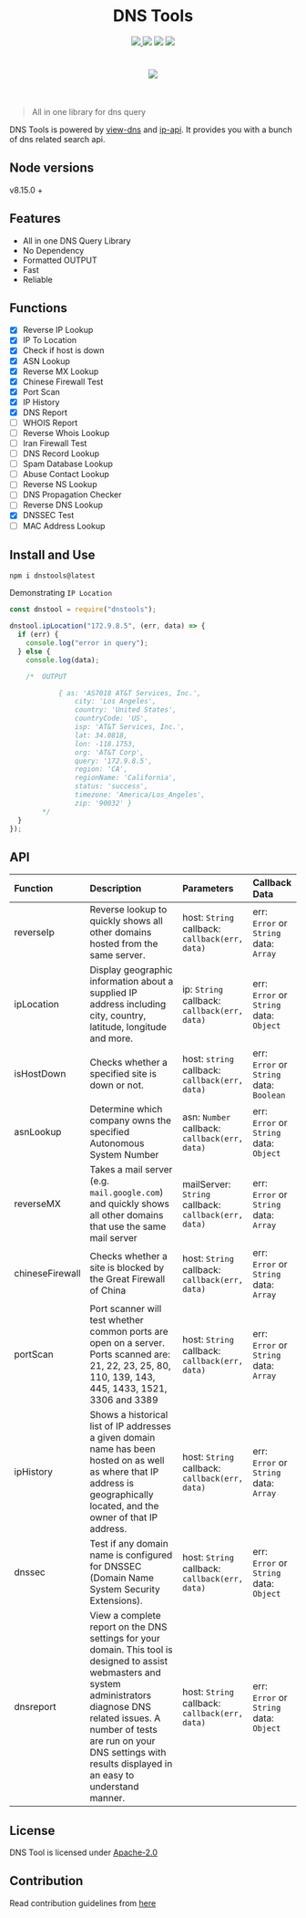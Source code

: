 <h1 align="center">
DNS Tools
</h1>
<p align="center">

<a href="https://travis-ci.org/tbhaxor/node-dnstools">
    <img src="https://img.shields.io/travis/tbhaxor/node-dnstools.svg?style=flat-square">
  </a>
    <img src="https://img.shields.io/npm/l/dnstools.svg?style=flat-square">
    <img src="https://img.shields.io/badge/Package%20Version-v2.0.0-yellow.svg?style=flat-square">
    <img src="https://img.shields.io/npm/dw/dnstools.svg?style=flat-square">
</p>
<h1 align="center">
<a href="https://nodei.co/npm/dnstools/"><img src="https://nodei.co/npm/dnstools.png?downloads=true&downloadRank=true&stars=true"></a>
</h1>
<br>

> All in one library for dns query

DNS Tools is powered by [view-dns](https://viewdns.info) and [ip-api](http://ip-api.com). It provides you with a bunch of dns related search api.

## Node versions

v8.15.0 +

## Features

- All in one DNS Query Library
- No Dependency
- Formatted OUTPUT
- Fast
- Reliable

## Functions

- [x] Reverse IP Lookup
- [x] IP To Location
- [x] Check if host is down
- [x] ASN Lookup
- [x] Reverse MX Lookup
- [x] Chinese Firewall Test
- [x] Port Scan
- [x] IP History
- [x] DNS Report
- [ ] WHOIS Report
- [ ] Reverse Whois Lookup
- [ ] Iran Firewall Test
- [ ] DNS Record Lookup
- [ ] Spam Database Lookup
- [ ] Abuse Contact Lookup
- [ ] Reverse NS Lookup
- [ ] DNS Propagation Checker
- [ ] Reverse DNS Lookup
- [x] DNSSEC Test
- [ ] MAC Address Lookup

## Install and Use

    npm i dnstools@latest

Demonstrating `IP Location`

```js
const dnstool = require("dnstools");

dnstool.ipLocation("172.9.8.5", (err, data) => {
  if (err) {
    console.log("error in query");
  } else {
    console.log(data);

    /*  OUTPUT

            { as: 'AS7018 AT&T Services, Inc.',
                city: 'Los Angeles',
                country: 'United States',
                countryCode: 'US',
                isp: 'AT&T Services, Inc.',
                lat: 34.0818,
                lon: -118.1753,
                org: 'AT&T Corp',
                query: '172.9.8.5',
                region: 'CA',
                regionName: 'California',
                status: 'success',
                timezone: 'America/Los_Angeles',
                zip: '90032' }
        */
  }
});
```

## API

| Function        | Description                                                                                                                                                                                                                                                          | Parameters                                                | Callback Data                                 |
| :-------------- | :------------------------------------------------------------------------------------------------------------------------------------------------------------------------------------------------------------------------------------------------------------------- | :-------------------------------------------------------- | :-------------------------------------------- |
| reverseIp       | Reverse lookup to quickly shows all other domains hosted from the same server.                                                                                                                                                                                       | host: `String` <br> callback: `callback(err, data)`       | err: `Error` or `String` <br> data: `Array`   |
| ipLocation      | Display geographic information about a supplied IP address including city, country, latitude, longitude and more.                                                                                                                                                    | ip: `String` <br> callback: `callback(err, data)`         | err: `Error` or `String` <br> data: `Object`  |
| isHostDown      | Checks whether a specified site is down or not.                                                                                                                                                                                                                      | host: `string` <br> callback: `callback(err, data)`       | err: `Error` or `String` <br> data: `Boolean` |
| asnLookup       | Determine which company owns the specified Autonomous System Number                                                                                                                                                                                                  | asn: `Number` <br> callback: `callback(err, data)`        | err: `Error` or `String` <br> data: `Object`  |
| reverseMX       | Takes a mail server (e.g. `mail.google.com`) and quickly shows all other domains that use the same mail server                                                                                                                                                       | mailServer: `String` <br> callback: `callback(err, data)` | err: `Error` or `String` <br> data: `Array`   |
| chineseFirewall | Checks whether a site is blocked by the Great Firewall of China                                                                                                                                                                                                      | host: `String` <br> callback: `callback(err, data)`       | err: `Error` or `String` <br> data: `Array`   |
| portScan        | Port scanner will test whether common ports are open on a server. Ports scanned are: 21, 22, 23, 25, 80, 110, 139, 143, 445, 1433, 1521, 3306 and 3389                                                                                                               | host: `String` <br> callback: `callback(err, data)`       | err: `Error` or `String` <br> data: `Array`   |
| ipHistory       | Shows a historical list of IP addresses a given domain name has been hosted on as well as where that IP address is geographically located, and the owner of that IP address.                                                                                         | host: `String` <br> callback: `callback(err, data)`       | err: `Error` or `String` <br> data: `Array`   |
| dnssec          | Test if any domain name is configured for DNSSEC (Domain Name System Security Extensions).                                                                                                                                                                           | host: `String` <br> callback: `callback(err, data)`       | err: `Error` or `String` <br> data: `Object`  |
| dnsreport       | View a complete report on the DNS settings for your domain. This tool is designed to assist webmasters and system administrators diagnose DNS related issues. A number of tests are run on your DNS settings with results displayed in an easy to understand manner. | host: `String` <br> callback: `callback(err, data)`       | err: `Error` or `String` <br> data: `Object`  |

## License

DNS Tool is licensed under [Apache-2.0](https://github.com/tbhaxor/dnstools/blob/master/LICENSE)

## Contribution

Read contribution guidelines from [here](https://github.com/tbhaxor/dnstools/blob/master/CONTRIBUTING.md)
